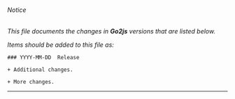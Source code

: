###### Notice

*This file documents the changes in **Go2js** versions that are listed below.*

*Items should be added to this file as:*

	### YYYY-MM-DD  Release

	+ Additional changes.

	+ More changes.

* * *


